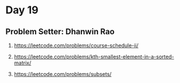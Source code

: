 # Day 19
## Problem Setter: Dhanwin Rao

1. https://leetcode.com/problems/course-schedule-ii/

2. https://leetcode.com/problems/kth-smallest-element-in-a-sorted-matrix/

3. https://leetcode.com/problems/subsets/

